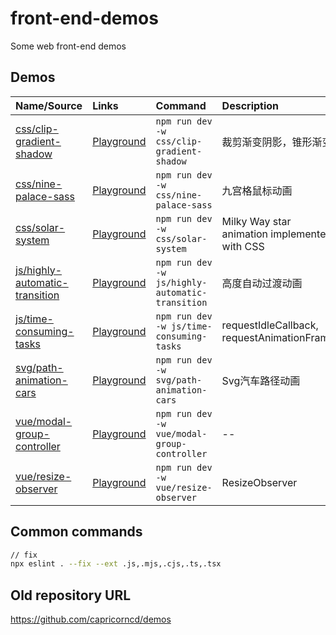 # front-end-demos

Some web front-end demos

## Demos

<!--PLAYGROUND_LIST-->
Name/Source|Links|Command|Description
:--|:--|:--|:--
[css/clip-gradient-shadow](css/clip-gradient-shadow)|<a href='https://capricorncd.github.io/demos/css/clip-gradient-shadow' target='_blank'>Playground</a>|`npm run dev -w css/clip-gradient-shadow`|裁剪渐变阴影，锥形渐变
[css/nine-palace-sass](css/nine-palace-sass)|<a href='https://capricorncd.github.io/demos/css/nine-palace-sass' target='_blank'>Playground</a>|`npm run dev -w css/nine-palace-sass`|九宫格鼠标动画
[css/solar-system](css/solar-system)|<a href='https://capricorncd.github.io/demos/css/solar-system' target='_blank'>Playground</a>|`npm run dev -w css/solar-system`|Milky Way star animation implemented with CSS
[js/highly-automatic-transition](js/highly-automatic-transition)|<a href='https://capricorncd.github.io/demos/js/highly-automatic-transition' target='_blank'>Playground</a>|`npm run dev -w js/highly-automatic-transition`|高度自动过渡动画
[js/time-consuming-tasks](js/time-consuming-tasks)|<a href='https://capricorncd.github.io/demos/js/time-consuming-tasks' target='_blank'>Playground</a>|`npm run dev -w js/time-consuming-tasks`|requestIdleCallback, requestAnimationFrame
[svg/path-animation-cars](svg/path-animation-cars)|<a href='https://capricorncd.github.io/demos/svg/path-animation-cars' target='_blank'>Playground</a>|`npm run dev -w svg/path-animation-cars`|Svg汽车路径动画
[vue/modal-group-controller](vue/modal-group-controller)|<a href='https://capricorncd.github.io/demos/vue/modal-group-controller' target='_blank'>Playground</a>|`npm run dev -w vue/modal-group-controller`|--
[vue/resize-observer](vue/resize-observer)|<a href='https://capricorncd.github.io/demos/vue/resize-observer' target='_blank'>Playground</a>|`npm run dev -w vue/resize-observer`|ResizeObserver
<!--PLAYGROUND_LIST-->

## Common commands

```bash
// fix
npx eslint . --fix --ext .js,.mjs,.cjs,.ts,.tsx
```

## Old repository URL

https://github.com/capricorncd/demos
